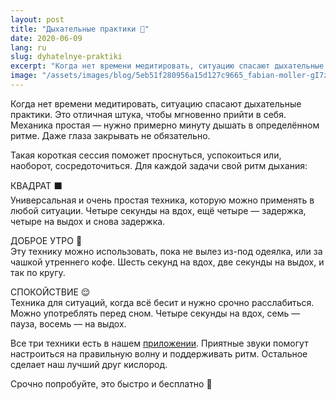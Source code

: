 ```yaml
---
layout: post
title: "Дыхательные практики 🤧"
date: 2020-06-09
lang: ru
slug: dyhatelnye-praktiki
excerpt: "Когда нет времени медитировать, ситуацию спасают дыхательные практики. Это отличная штука, чтобы мгновенно прийти в себя."
image: "/assets/images/blog/5eb51f280956a15d127c9665_fabian-moller-gI7zgb80QWY-unsplash.jpg"
---
```


<p>Когда нет времени медитировать, ситуацию спасают дыхательные практики. Это отличная штука, чтобы мгновенно прийти в себя. Механика простая — нужно примерно минуту дышать в определённом ритме. Даже глаза закрывать не обязательно.</p><p>Такая короткая сессия поможет проснуться, успокоиться или, наоборот, сосредоточиться. Для каждой задачи свой ритм дыхания:</p><p>КВАДРАТ ⬛️<br>Универсальная и очень простая техника, которую можно применять в любой ситуации. Четыре секунды на вдох, ещё четыре — задержка, четыре на выдох и снова задержка.</p><p>ДОБРОЕ УТРО 🔆<br>Эту технику можно использовать, пока не вылез из-под одеялка, или за чашкой утреннего кофе. Шесть секунд на вдох, две секунды на выдох, и так по кругу.</p><p>СПОКОЙСТВИЕ 😌<br>Техника для ситуаций, когда всё бесит и нужно срочно расслабиться. Можно употреблять перед сном. Четыре секунды на вдох, семь — пауза, восемь — на выдох.</p><p>Все три техники есть в нашем <a href="https://itunes.apple.com/us/app/практика-медитации-на-русском/id1467786415">приложении</a>. Приятные звуки помогут настроиться на правильную волну и поддерживать ритм. Остальное сделает наш лучший друг кислород.</p><p>Срочно попробуйте, это быстро и бесплатно 🤗</p><p>‍</p>